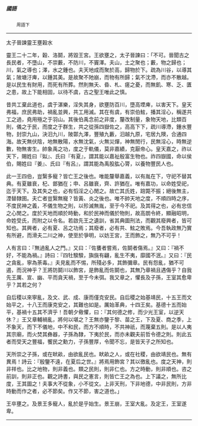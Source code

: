 

##### 國語
　　`周語下`

* * *

太子晉諫靈王壅穀水

靈王二十二年，穀、洛鬬，將毀王宮。王欲壅之，太子晉諫曰：「不可。晉聞古之長民者，不墮山，不崇藪，不防川，不竇澤。夫山，土之聚也；藪，物之歸也；川，氣之導也；澤，水之鍾也。夫天地成而聚於高，歸物於下。疏為川谷，以導其氣；陂塘汙庳，以鍾其美。是故聚不阤崩，而物有所歸；氣不沈滯，而亦不散越。是以民生有財用，而死有所葬。然則無夭、昏、札、瘥之憂，而無飢、寒、乏、匱之患，故上下能相固，以待不虞，古之聖王唯此之慎。

昔共工棄此道也，虞于湛樂，淫失其身，欲壅防百川，墮高堙庳，以害天下。皇天弗福，庶民弗助，禍亂並興，共工用滅。其在有虞，有崇伯鮌，播其淫心，稱遂共工之過，堯用殛之于羽山。其後伯禹念前之非度，釐改制量，象物天地，比類百則，儀之于民，而度之于群生，共之從孫四嶽佐之，高高下下，疏川導滯，鍾水豐物，封崇九山，決汨九川，陂鄣九澤，豐殖九藪，汨越九原，宅居九隩，合通四海。故天無伏陰，地無散陽，水無沈氣，火無災燀，神無閒行，民無淫心，時無逆數，物無害生。帥象禹之功，度之于軌儀，莫非嘉績，克厭帝心。皇天嘉之，祚以天下，賜姓曰『姒』、氏曰『有夏』，謂其能以嘉祉殷富生物也。祚四嶽國，命以侯伯，賜姓曰『姜』、氏曰『有呂』，謂其能為禹股肱心膂，以養物豐民人也。

此一王四伯，豈繄多寵？皆亡王之後也。唯能釐舉嘉義，以有胤在下，守祀不替其典。有夏雖衰，杞、鄫猶在；申、呂雖衰，齊、許猶在。唯有嘉功，以命姓受祀，迄于天下。及其失之也，必有慆淫之心閒之。故亡其氏姓，踣斃不振；絕後無主，湮替隸圉。夫亡者豈繄無寵？皆黃、炎之後也。唯不帥天地之度，不順四時之序，不度民神之義，不儀生物之則，以殄滅無胤，至于今不祀。及其得之也，必有忠信之心閒之。度於天地而順於時動，和於民神而儀於物則，故高朗令終，顯融昭明，命姓受氏，而附之以令名。若啟先王之遺訓，省其典圖刑法，而觀其廢興者，皆可知也。其興者，必有夏、呂之功焉；其廢者，必有共、鮌之敗焉。今吾執政無乃實有所避，而滑夫二川之神，使至於爭明，以妨王宮，王而飾之，無乃不可乎！

人有言曰：『無過亂人之門。』又曰：『佐饔者嘗焉，佐鬬者傷焉。』又曰：『禍不好，不能為禍。』詩曰：『四牡騤騤，旟旐有翩，亂生不夷，靡國不泯。』又曰：『民之貪亂，寧為荼毒。』夫見亂而不惕，所殘必多，其飾彌章。民有怨亂，猶不可遏，而況神乎？王將防鬬川以飾宮，是飾亂而佐鬬也，其無乃章禍且遇傷乎？自我先王厲、宣、幽、平而貪天禍，至于今未弭。我又章之，懼長及子孫，王室其愈卑乎？其若之何？

自后稷以來寧亂，及文、武、成、康而僅克安民。自后稷之始基靖民，十五王而文始平之，十八王而康克安之，其難也如是。厲始革典，十四王矣。基德十五而始平，基禍十五其不濟乎！吾朝夕儆懼，曰：『其何德之修，而少光王室，以逆天休？』王又章輔禍亂，將何以堪之？王無亦鑒于黎、苗之王，下及夏、商之季，上不象天，而下不儀地，中不和民，而方不順時，不共神祇，而蔑棄五則。是以人夷其宗廟，而火焚其彝器，子孫為隸，下夷於民，而亦未觀夫前哲令德之則。則此五者而受天之豐福，饗民之勳力，子孫豐厚，令聞不忘，是皆天子之所知也。

天所崇之子孫，或在畎畝，由欲亂民也。畎畝之人，或在社稷，由欲靖民也。無有異焉！詩云：『殷鑒不遠，在夏后之世。』將焉用飾宮？其以徼亂也。度之天神，則非祥也。比之地物，則非義也。類之民則，則非仁也。方之時動，則非順也。咨之前訓，則非正也。觀之詩書，與民之憲言，則皆亡王之為也。上下議之，無所比度，王其圖之！夫事大不從象，小不從文。上非天刑，下非地德，中非民則，方非時動而作之者，必不節矣。作又不節，害之道也。」

王卒壅之。及景王多寵人，亂於是乎始生。景王崩，王室大亂。及定王，王室遂卑。

* * *

